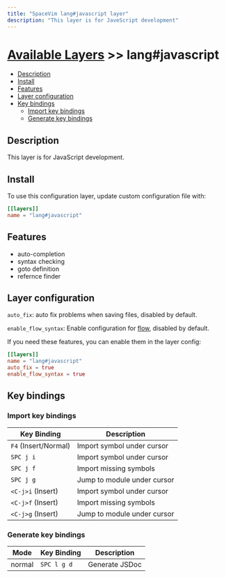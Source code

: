 ```yaml
---
title: "SpaceVim lang#javascript layer"
description: "This layer is for JaveScript development"
---
```


# [Available Layers](../../) >> lang#javascript

<!-- vim-markdown-toc GFM -->

- [Description](#description)
- [Install](#install)
- [Features](#features)
- [Layer configuration](#layer-configuration)
- [Key bindings](#key-bindings)
  - [Import key bindings](#import-key-bindings)
  - [Generate key bindings](#generate-key-bindings)

<!-- vim-markdown-toc -->

## Description

This layer is for JavaScript development.

## Install

To use this configuration layer, update custom configuration file with:

```toml
[[layers]]
name = "lang#javascript"
```

## Features

- auto-completion
- syntax checking
- goto definition
- refernce finder

## Layer configuration

`auto_fix`: auto fix problems when saving files, disabled by default.

`enable_flow_syntax`: Enable configuration for [flow](https://flow.org/), disabled by default.

If you need these features, you can enable them in the layer config:
```toml
[[layers]]
name = "lang#javascript"
auto_fix = true
enable_flow_syntax = true
```

## Key bindings

### Import key bindings

| Key Binding          | Description                     |
| -------------------- | ------------------------------- |
| `F4` (Insert/Normal) | Import symbol under cursor      |
| `SPC j i`            | Import symbol under cursor      |
| `SPC j f`            | Import missing symbols          |
| `SPC j g`            | Jump to module under cursor     |
| `<C-j>i` (Insert)    | Import symbol under cursor      |
| `<C-j>f` (Insert)    | Import missing symbols          |
| `<C-j>g` (Insert)    | Jump to module under cursor     |

### Generate key bindings

| Mode          | Key Binding | Description                           |
| ------------- | ----------- | ------------------------------------- |
| normal        | `SPC l g d` | Generate JSDoc                        |
